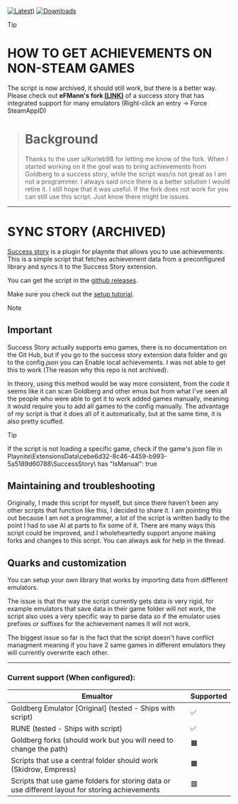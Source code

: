 [![Latest)](https://img.shields.io/github/v/release/Verssgn/Sync-Story?cacheSeconds=5000&logo=github)](https://github.com/Verssgn/Sync-Story/releases/latest)
[![Downloads](https://img.shields.io/github/downloads/Verssgn/Sync-Story/total.svg)]()

> [!TIP]
> # HOW TO GET ACHIEVEMENTS ON NON-STEAM GAMES
> The script is now archived, it should still work, but there is a better way.
> Please check out **eFMann's fork [(LINK)](https://github.com/eFMann/playnite-successstory-plugin)** of a success story that has integrated support for many emulators (Right-click an entry -> Force SteamAppID)

>
> # Background
>Thanks to the user u/Korieb98 for letting me know of the fork. When I started working on it the goal was to bring achievements from Goldberg to a success story, while the script was/is not great as I am not a programmer. I always said once there is a better solution I would retire it.  I still hope that it was useful. If the fork does not work for you can still use this script. Just know there might be issues.

---
# SYNC STORY (ARCHIVED)

[Success story](https://github.com/Lacro59/playnite-successstory-plugin) is a plugin for playnite that allows you to use achievements.
This is a simple script that fetches achievement data from a preconfigured library and syncs it to the Success Story extension.

You can get the script in the [github releases](https://github.com/Verssgn/Sync-Story/releases).

Make sure you check out the [setup tutorial](https://github.com/Verssgn/Sync-Story/wiki/Setup).

> [!NOTE]
> ## Important
> Success Story actually supports emu games, there is no documentation on the Git Hub, but if you go to the success story extension data folder and go to the config.json you can Enable local achievements. I was not able to get this to work (The reason why this repo is not archived). 
> 
> In theory, using this method would be way more consistent, from the code it seems like it can scan Goldberg and other emus but from what I've seen all the people who were able to get it to work added games manually, meaning it would require you to add all games to the config manually. The advantage of my script is that it does all of it automatically, but at the same time, it is also pretty scuffed. 

> [!TIP]
> If the script is not loading a specific game, check if the game's json file in Playnite\ExtensionsData\cebe6d32-8c46-4459-b993-5a5189d60788\SuccessStory\ has "IsManual": true

## Maintaining and troubleshooting
Originally, I made this script for myself, but since there haven’t been any other scripts that function like this, I decided to share it. I am pointing this out because I am not a programmer, a lot of the script is written badly to the point I had to use AI at parts to fix some of it. There are many ways this script could be improved, and I wholeheartedly support anyone making forks and changes to this script. You can always ask for help in the thread. 

## Quarks and customization
You can setup your own library that works by importing data from diffferent emulators.

The issue is that the way the script currently gets data is very rigid, for example emulators that save data in their game folder will not work, the script also uses a very specific way to parse data so if the emulator uses prefixes or suffixes for the achievement names it will not work. 

The biggest issue so far is the fact that the script doesn't have conflict managment meaning if you have 2 same games in different emulators they will currently overwrite each other.

---
### Current support (When configured):
| Emualtor  | Supported |
| ------------- | ------------- |
| Goldberg Emulator [Original] (tested - Ships with script)  | ✅  |
| RUNE (tested - Ships with script)  | ✅  |
| Goldberg forks (should work but you will need to change the path)  | 🟧  |
| Scripts that use a central folder should work (Skidrow, Empress)  | 🟧  |
| Scripts that use game folders for storing data or use different layout for storing achievements | 🟥  |


